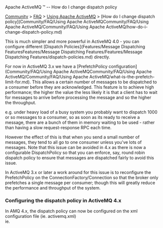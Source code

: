 Apache ActiveMQ ™ -- How do I change dispatch policy 

[Community](community.md) > [FAQ](CommunityCommunity/Community/faq.md) > [Using Apache ActiveMQ](Community/FAQCommunity/FAQ/Community/FAQ/using-apache-activemq.md) > [How do I change dispatch policy](Community/FAQ/Using Apache ActiveMQCommunity/FAQ/Using Apache ActiveMQ/Community/FAQ/Using Apache ActiveMQ/how-do-i-change-dispatch-policy.md)


This is much simpler and more powerful in ActiveMQ 4.0 - you can configure different [Dispatch Policies](Features/Message Dispatching FeaturesFeatures/Message Dispatching Features/Features/Message Dispatching Features/dispatch-policies.md) directly.

For now in ActiveMQ 3.x we have a [PrefetchPolicy configuration](Community/FAQ/Using Apache ActiveMQCommunity/FAQ/Using Apache ActiveMQ/Community/FAQ/Using Apache ActiveMQ/what-is-the-prefetch-limit-for.md). This allows a certain number of messages to be dispatched to a consumer before they are acknowledged. This feature is to achieve high performance; the higher the value the less likely it is that a client has to wait for messages to arrive before processing the message and so the higher the throughput.

e.g. under heavy load of a busy system you probably want to dispatch 1000 or so messages to a consumer, so as soon as its ready to receive a message, there are a bunch of them in memory waiting to be used - rather than having a slow request-response RPC each time.

However the effect of this is that when you send a small number of messages, they tend to all go to one consumer unless you've lots of messages. Note that this issue can be avoided in 4.x as there is now a configurable DispatchPolicy so that you can enforce, say, round robin dispatch policy to ensure that messages are dispatched fairly to avoid this issue.

In ActiveMQ 3.x or later a work around for this issue is to reconfigure the PrefetchPolicy on the ConnectionFactory/Connection so that the broker only prefetches a single message per consumer; though this will greatly reduce the performance and throughput of the system.

### Configuring the dispatch policy in ActiveMQ 4.x

In AMQ 4.x, the dispatch policy can now be configured on the xml configuration file (ie. activemq.xml)  
ie.

<destinationPolicy>
   <policyMap><policyEntries> 
      <policyEntry topic="COMMAND.>">
         <dispatchPolicy>
           <strictOrderDispatchPolicy />
         </dispatchPolicy>
         <subscriptionRecoveryPolicy>
            <noSubscriptionRecoveryPolicy />
         </subscriptionRecoveryPolicy>
      </policyEntry>
   </policyEntries></policyMap>
</destinationPolicy>

